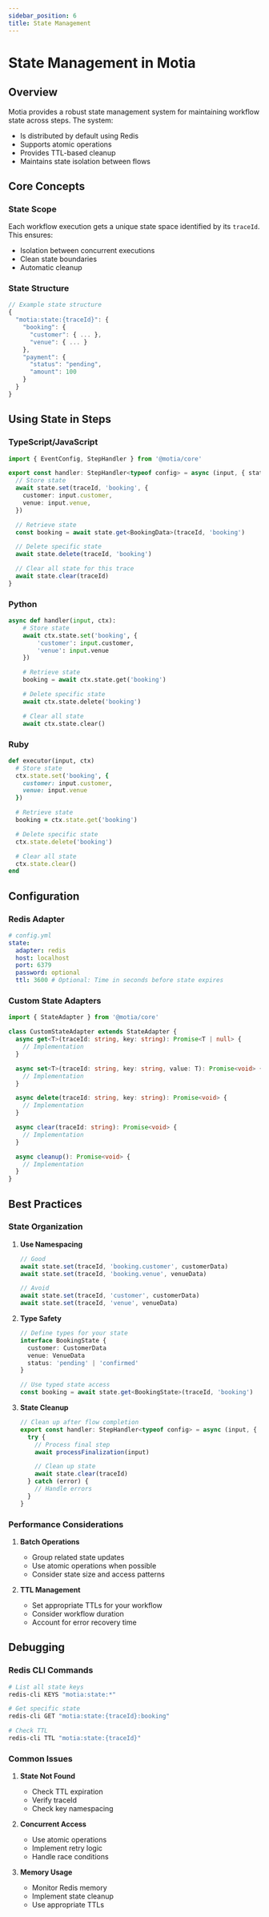 ```yaml
---
sidebar_position: 6
title: State Management
---
```


# State Management in Motia

## Overview

Motia provides a robust state management system for maintaining workflow state across steps. The system:

- Is distributed by default using Redis
- Supports atomic operations
- Provides TTL-based cleanup
- Maintains state isolation between flows

## Core Concepts

### State Scope

Each workflow execution gets a unique state space identified by its `traceId`. This ensures:

- Isolation between concurrent executions
- Clean state boundaries
- Automatic cleanup

### State Structure

```typescript
// Example state structure
{
  "motia:state:{traceId}": {
    "booking": {
      "customer": { ... },
      "venue": { ... }
    },
    "payment": {
      "status": "pending",
      "amount": 100
    }
  }
}
```

## Using State in Steps

### TypeScript/JavaScript

```typescript
import { EventConfig, StepHandler } from '@motia/core'

export const handler: StepHandler<typeof config> = async (input, { state, traceId }) => {
  // Store state
  await state.set(traceId, 'booking', {
    customer: input.customer,
    venue: input.venue,
  })

  // Retrieve state
  const booking = await state.get<BookingData>(traceId, 'booking')

  // Delete specific state
  await state.delete(traceId, 'booking')

  // Clear all state for this trace
  await state.clear(traceId)
}
```

### Python

```python
async def handler(input, ctx):
    # Store state
    await ctx.state.set('booking', {
        'customer': input.customer,
        'venue': input.venue
    })

    # Retrieve state
    booking = await ctx.state.get('booking')

    # Delete specific state
    await ctx.state.delete('booking')

    # Clear all state
    await ctx.state.clear()
```

### Ruby

```ruby
def executor(input, ctx)
  # Store state
  ctx.state.set('booking', {
    customer: input.customer,
    venue: input.venue
  })

  # Retrieve state
  booking = ctx.state.get('booking')

  # Delete specific state
  ctx.state.delete('booking')

  # Clear all state
  ctx.state.clear()
end
```

## Configuration

### Redis Adapter

```yaml
# config.yml
state:
  adapter: redis
  host: localhost
  port: 6379
  password: optional
  ttl: 3600 # Optional: Time in seconds before state expires
```

### Custom State Adapters

```typescript
import { StateAdapter } from '@motia/core'

class CustomStateAdapter extends StateAdapter {
  async get<T>(traceId: string, key: string): Promise<T | null> {
    // Implementation
  }

  async set<T>(traceId: string, key: string, value: T): Promise<void> {
    // Implementation
  }

  async delete(traceId: string, key: string): Promise<void> {
    // Implementation
  }

  async clear(traceId: string): Promise<void> {
    // Implementation
  }

  async cleanup(): Promise<void> {
    // Implementation
  }
}
```

## Best Practices

### State Organization

1. **Use Namespacing**

   ```typescript
   // Good
   await state.set(traceId, 'booking.customer', customerData)
   await state.set(traceId, 'booking.venue', venueData)

   // Avoid
   await state.set(traceId, 'customer', customerData)
   await state.set(traceId, 'venue', venueData)
   ```

2. **Type Safety**

   ```typescript
   // Define types for your state
   interface BookingState {
     customer: CustomerData
     venue: VenueData
     status: 'pending' | 'confirmed'
   }

   // Use typed state access
   const booking = await state.get<BookingState>(traceId, 'booking')
   ```

3. **State Cleanup**

   ```typescript
   // Clean up after flow completion
   export const handler: StepHandler<typeof config> = async (input, { state, traceId }) => {
     try {
       // Process final step
       await processFinalization(input)

       // Clean up state
       await state.clear(traceId)
     } catch (error) {
       // Handle errors
     }
   }
   ```

### Performance Considerations

1. **Batch Operations**

   - Group related state updates
   - Use atomic operations when possible
   - Consider state size and access patterns

2. **TTL Management**
   - Set appropriate TTLs for your workflow
   - Consider workflow duration
   - Account for error recovery time

## Debugging

### Redis CLI Commands

```bash
# List all state keys
redis-cli KEYS "motia:state:*"

# Get specific state
redis-cli GET "motia:state:{traceId}:booking"

# Check TTL
redis-cli TTL "motia:state:{traceId}"
```

### Common Issues

1. **State Not Found**

   - Check TTL expiration
   - Verify traceId
   - Check key namespacing

2. **Concurrent Access**

   - Use atomic operations
   - Implement retry logic
   - Handle race conditions

3. **Memory Usage**
   - Monitor Redis memory
   - Implement state cleanup
   - Use appropriate TTLs
